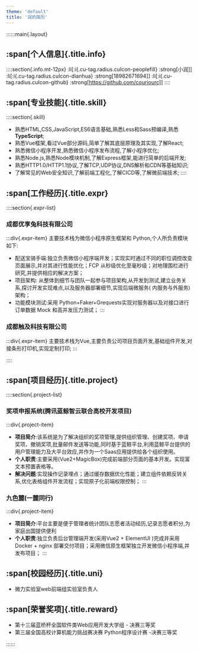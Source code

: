 ```yaml
---
theme: 'default'
title: '润的简历'
---
```


::::::main{.layout}

## :span[个人信息]{.title.info}

::::section{.info.mt-12px}
:li[:i{.cu-tag.radius.cuIcon-peoplefill} :strong[小润]]
:li[:i{.cu-tag.radius.cuIcon-dianhua} :strong[18982671694]]
:li[:i{.cu-tag.radius.cuIcon-github} :strong[https://github.com/couriourc]]
::::

## :span[专业技能]{.title.skill}

::::section{.skill}

- 熟悉HTML,CSS,JavaScript,ES6语言基础,熟悉Less和Sass预编译,熟悉**TypeScript**;
- 熟悉Vue框架,看过Vue部分源码,简单了解其底层原理及其实现,了解React;
- 熟悉微信小程序开发,熟悉微信小程序发布流程,了解小程序优化;
- 熟悉Node.js,熟悉Node模块机制,了解Express框架,能进行简单的后端开发;
- 熟悉HTTP1.0/HTTP1.1协议,了解TCP,UDP协议,DNS解析和CDN等基础知识;
- 了解常见的Web安全知识,了解前端工程化,了解CICD等,了解微前端技术;
  ::::

## :span[工作经历]{.title.expr}

::::section{.expr-list}

### 成都优享兔科技有限公司

:::div{.expr-item}
主要技术栈为微信小程序原生框架和 Python,个人所负责模块如下:

- 配送宝骑手端:独立负责微信小程序端开发；实现实时通过不同的职位调控改变页面展示,并对其进行性能优化；FCP 从秒级优化至毫秒级；对地理围栏进行研究,并提供相应的解决方案；
- 项目架构:
  从整体到细节与团队一起参与项目架构,从开发到测试,建立业务关系,探讨开发实现难点,以及服务器部署细节,实现后端微服务(
  内服务与外服务)架构；
- 功能模块测试:采用 Python+Faker+Grequests实现对服务器以及对接口进行订单数据 Mock 和高并发压力测试；
  :::

### 成都触及科技有限公司

:::div{.expr-item}
主要技术栈为Vue,主要负责公司项目页面开发,基础组件开发,对接条形打印机,实现定制打印;
:::

::::

## :span[项目经历]{.title.project}

::::section{.project-list}

### 奖项申报系统(**腾讯蓝鲸智云联合高校开发项目**)

:::div{.project-item}

- **项目简介**:该系统是为了解决组织的奖项管理,提供组织管理、创建奖项、申请奖项、撤销奖项,批量邮件发送等功能,同时基于蓝鲸平台,利用蓝鲸平台提供的用户管理能力及大平台效应,并作为一个Saas应用提供给各个组织使用。
- **个人职责**:主要采用(Vue2+MagicBox)完成前端部分页面的基本开发。实现富文本预置表格等。
- **解决问题**:实现操作记录埋点；通过缓存数据优化性能；建立组件依赖反转关系,优化表格组件开发流程；实现原子化前端权限控制；
  :::

### 九色麓(一麓同行)

:::div{.project-item}

- **项目简介**:平台主要是便于管理者统计团队志愿者活动经历,记录志愿者积分,为家庭出国提供便利
- **个人职责**:独立负责后台管理端开发(采用Vue2 + ElementUI )完成并采用 Docker + nginx 部署交付项目；采用微信原生框架独立开发微信小程序端,并发布项目；
  :::

## :span[校园经历]{.title.uni}

- 微力实验室web前端组实验室负责人

## :span[荣誉奖项]{.title.reward}

- 第十三届蓝桥杯全国软件类Web应用开发大学组 - 决赛三等奖
- 第三届全国高校计算机能力挑战赛决赛 Python程序设计赛 -决赛三等奖

::::::
